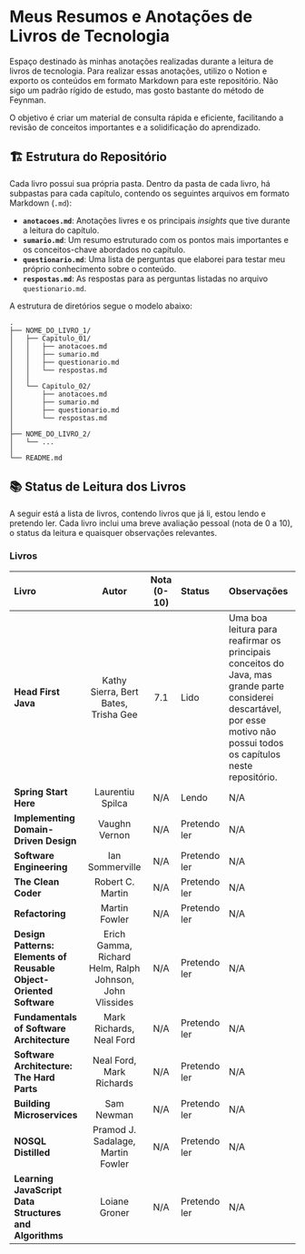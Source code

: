 # Meus Resumos e Anotações de Livros de Tecnologia

Espaço destinado às minhas anotações realizadas durante a leitura de livros de tecnologia. Para realizar essas anotações, utilizo o Notion e exporto os conteúdos em formato Markdown para este repositório. Não sigo um padrão rígido de estudo, mas gosto bastante do método de Feynman.

O objetivo é criar um material de consulta rápida e eficiente, facilitando a revisão de conceitos importantes e a solidificação do aprendizado.

## 🏗️ Estrutura do Repositório

Cada livro possui sua própria pasta. Dentro da pasta de cada livro, há subpastas para cada capítulo, contendo os seguintes arquivos em formato Markdown (`.md`):

  * **`anotacoes.md`**: Anotações livres e os principais *insights* que tive durante a leitura do capítulo.
  * **`sumario.md`**: Um resumo estruturado com os pontos mais importantes e os conceitos-chave abordados no capítulo.
  * **`questionario.md`**: Uma lista de perguntas que elaborei para testar meu próprio conhecimento sobre o conteúdo.
  * **`respostas.md`**: As respostas para as perguntas listadas no arquivo `questionario.md`.

A estrutura de diretórios segue o modelo abaixo:

```
.
├── NOME_DO_LIVRO_1/
│   ├── Capitulo_01/
│   │   ├── anotacoes.md
│   │   ├── sumario.md
│   │   ├── questionario.md
│   │   └── respostas.md
│   │
│   └── Capitulo_02/
│       ├── anotacoes.md
│       ├── sumario.md
│       ├── questionario.md
│       └── respostas.md
│
├── NOME_DO_LIVRO_2/
│   └── ...
│
└── README.md
```

## 📚 Status de Leitura dos Livros

A seguir está a lista de livros, contendo livros que já li, estou lendo e pretendo ler. Cada livro inclui uma breve avaliação pessoal (nota de 0 a 10), o status da leitura e quaisquer observações relevantes.

### Livros

| Livro | Autor | Nota (0-10) | Status | Observações |
| :--- | :---: | :---: | :--- | :--- |
| **Head First Java** | Kathy Sierra, Bert Bates, Trisha Gee | 7.1 | Lido | Uma boa leitura para reafirmar os principais conceitos do Java, mas grande parte considerei descartável, por esse motivo não possui todos os capítulos neste repositório. |
| **Spring Start Here** | Laurentiu Spilca | N/A | Lendo | N/A |
| **Implementing Domain-Driven Design** | Vaughn Vernon | N/A | Pretendo ler | N/A |
| **Software Engineering** | Ian Sommerville | N/A | Pretendo ler | N/A |
| **The Clean Coder** | Robert C. Martin | N/A | Pretendo ler | N/A |
| **Refactoring** | Martin Fowler | N/A | Pretendo ler | N/A |
| **Design Patterns: Elements of Reusable Object-Oriented Software** | Erich Gamma, Richard Helm, Ralph Johnson, John Vlissides | N/A | Pretendo ler | N/A |
| **Fundamentals of Software Architecture** | Mark Richards, Neal Ford | N/A | Pretendo ler | N/A |
| **Software Architecture: The Hard Parts** | Neal Ford, Mark Richards | N/A | Pretendo ler | N/A |
| **Building Microservices** | Sam Newman | N/A | Pretendo ler | N/A
| **NOSQL Distilled** | Pramod J. Sadalage, Martin Fowler | N/A | Pretendo ler | N/A |
| **Learning JavaScript Data Structures and Algorithms** | Loiane Groner | N/A | Pretendo ler | N/A |